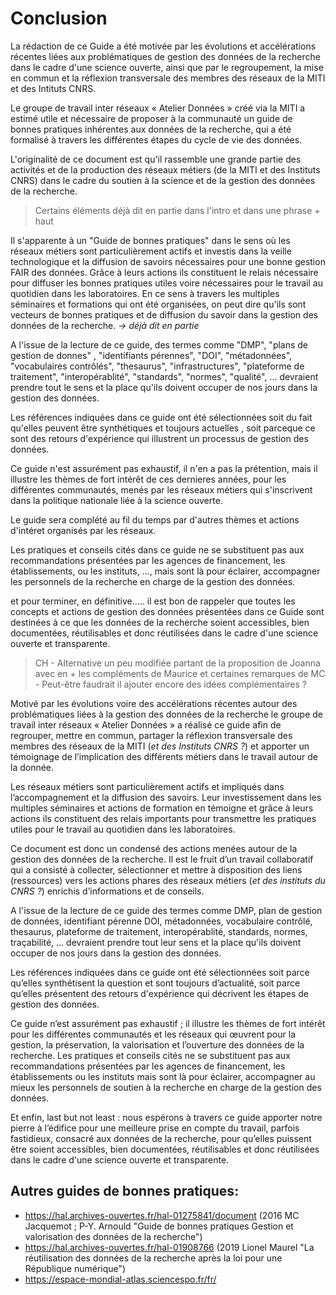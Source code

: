 # Conclusion

La rédaction de ce Guide a été motivée par les évolutions et accélérations récentes liées aux problématiques de gestion des données de la recherche dans le cadre d'une science ouverte, ainsi que par le regroupement, la mise en commun et la réflexion transversale des membres des réseaux de la MITI et des Intituts CNRS.

Le groupe de travail inter réseaux « Atelier Données » créé via la MITI a estimé utile et nécessaire de proposer à la communauté un guide de bonnes pratiques inhérentes aux données de la recherche, qui a été formalisé à travers les différentes étapes du cycle de vie des données.

L'originalité de ce document est qu'il rassemble une grande partie des activités et de la production des réseaux métiers (de la MITI et des Instituts CNRS) dans le cadre du soutien à la science et de la gestion des données de la recherche.

> Certains éléments déjà dit en partie dans l'intro et dans une phrase + haut

Il s'apparente à un  "Guide de bonnes pratiques" dans le sens où les réseaux métiers sont particulièrement actifs et investis dans la veille technologique et la diffusion de savoirs nécessaires pour une bonne gestion FAIR des données. Grâce à leurs actions ils constituent le relais nécessaire pour diffuser les bonnes pratiques utiles voire nécessaires pour le travail au quotidien dans les laboratoires. En ce sens à travers les multiples séminaires et formations qui ont été organisées, on peut dire qu'ils sont vecteurs de bonnes pratiques et de diffusion du savoir dans la gestion des données de la recherche.
*-> déjà dit en partie*
 
A l'issue de la lecture de ce guide, des termes comme "DMP", "plans de gestion de donnes" , "identifiants pérennes", "DOI", "métadonnées", "vocabulaires contrôlés", "thesaurus", "infrastructures", "plateforme de traitement", "interopérablité", "standards", "normes", "qualité", ... devraient prendre tout le sens et la place qu'ils doivent occuper de nos jours dans la gestion des données.

Les références indiquées dans ce guide ont été sélectionnées soit du fait qu'elles peuvent être synthétiques et toujours actuelles , soit parceque ce sont des retours d'expérience qui illustrent un processus de gestion des données.


Ce guide n'est assurément pas exhaustif, il n'en a pas la prétention, mais il illustre les thèmes de fort intérêt de ces dernieres années,  pour les différentes communautés, menés par les réseaux métiers qui s'inscrivent dans la politique nationale liée à la science ouverte. 

Le guide sera complété au fil du temps par d'autres thèmes et actions d'intéret organisés par les réseaux.

Les pratiques et conseils cités dans ce guide ne se substituent pas aux recommandations présentées par les agences de financement, les établissements, ou les instituts, ..., mais sont là pour éclairer, accompagner les personnels de la recherche en charge de la gestion des données.

et pour terminer, en définitive..... il est bon de rappeler que toutes les concepts et actions de gestion des données présentées dans ce Guide sont destinées à ce que les données de la recherche soient accessibles, bien documentées, réutilisables et donc réutilisées dans le cadre d'une science ouverte et transparente.  

>CH - Alternative un peu modifiée partant de la proposition de Joanna  avec en + les compléments de Maurice et certaines remarques de MC - Peut-être faudrait il ajouter encore des idées complémentaires ?

Motivé par les évolutions voire des accélérations récentes autour des problématiques liées à la gestion des données de la recherche le groupe de travail inter réseaux « Atelier Données » a réalisé ce guide afin de regrouper, mettre en commun, partager la réflexion transversale des membres des réseaux de la MITI (*et des Instituts CNRS ?*) et apporter un témoignage de l’implication des différents métiers dans le travail autour de la donnée.

Les réseaux métiers sont particulièrement actifs et impliqués dans l’accompagnement et la diffusion des savoirs. Leur investissement dans les multiples séminaires et actions de formation en témoigne et grâce à leurs actions ils constituent des relais importants pour transmettre les pratiques utiles pour le travail au quotidien dans les laboratoires.  

Ce document est donc un condensé des actions menées autour de la gestion des données de la recherche. Il est le fruit d’un travail collaboratif qui a consisté à collecter, sélectionner et mettre à disposition des liens (ressources) vers les actions phares des réseaux métiers (*et des instituts du CNRS ?*) enrichis d’informations et de conseils. 

A l'issue de la lecture de ce guide des termes comme DMP, plan de gestion de données, identifiant pérenne DOI, métadonnées, vocabulaire contrôlé, thesaurus, plateforme de traitement, interopérablité, standards, normes, traçabilité, ... devraient prendre tout leur sens et la place qu'ils doivent occuper de nos jours dans la gestion des données.

Les références indiquées dans ce guide ont été sélectionnées soit parce qu’elles synthétisent la question et sont toujours d’actualité, soit parce qu’elles présentent des retours d'expérience qui décrivent les étapes de gestion des données.

Ce guide n’est assurément pas exhaustif ; il illustre les thèmes de fort intérêt pour les différentes communautés et les réseaux qui œuvrent pour la gestion, la préservation, la valorisation et l’ouverture des données de la recherche. 
Les pratiques et conseils cités ne se substituent pas aux recommandations présentées par les agences de financement, les établissements ou les instituts mais sont là pour éclairer, accompagner au mieux les personnels de soutien à la recherche en charge de la gestion des données.

Et enfin, last but not least : nous espérons à travers ce guide apporter notre pierre à l’édifice pour une meilleure prise en compte du travail, parfois fastidieux, consacré aux données de la recherche, pour qu’elles puissent être soient accessibles, bien documentées, réutilisables et donc réutilisées dans le cadre d'une science ouverte et transparente.


##  Autres guides de bonnes pratiques:
            
* <https://hal.archives-ouvertes.fr/hal-01275841/document> (2016 MC Jacquemot ; P-Y. Arnould "Guide de bonnes pratiques Gestion et valorisation des données de la recherche")        
* <https://hal.archives-ouvertes.fr/hal-01908766> (2019 Lionel Maurel "La réutilisation des données de la recherche après la loi pour une République numérique")       
* <https://espace-mondial-atlas.sciencespo.fr/fr/>


